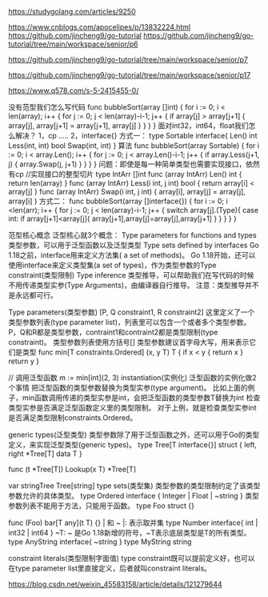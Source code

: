 https://studygolang.com/articles/9250

https://www.cnblogs.com/apocelipes/p/13832224.html
https://github.com/jincheng9/go-tutorial
https://github.com/jincheng9/go-tutorial/tree/main/workspace/senior/p6

https://github.com/jincheng9/go-tutorial/tree/main/workspace/senior/p7

https://github.com/jincheng9/go-tutorial/tree/main/workspace/senior/p17

https://www.q578.com/s-5-2415455-0/

没有范型我们怎么写代码
func bubbleSort(array []int) {
	for i := 0; i < len(array); i++ {
		for j := 0; j < len(array)-i-1; j++ {
			if array[j] > array[j+1] {
				array[j], array[j+1] = array[j+1], array[j]
			}
		}
	}
}
面对int32，int64，float我们怎么解决？
1，cp
.....
2，interface{}
方式一：
type Sortable interface{
	Len() int
	Less(int, int) bool
	Swap(int, int)
}
算法
func bubbleSort(array Sortable) {
	for i := 0; i < array.Len(); i++ {
		for j := 0; j < array.Len()-i-1; j++ {
			if array.Less(j+1, j) {
				array.Swap(j, j+1)
			}
		}
	}
}
问题：即使是每一种简单类型也需要实现接口，依然有cp
//实现接口的整型切片
type IntArr []int
func (array IntArr) Len() int {
	return len(array)
}
func (array IntArr) Less(i int, j int) bool {
	return array[i] < array[j]
}
func (array IntArr) Swap(i int, j int) {
	array[i], array[j] = array[j], array[i]
}
方式二：
func bubbleSort(array []interface{}) {
	for i := 0; i <len(arr); i++ {
		for j := 0; j < len(array)-i-1; j++ {
            switch array[j].(Type){
              case int:
                if array[j+1]<array[j]{
                  array[j+1],array[j]=array[j],array[j+1]
                }
            }
		}
	}
}

范型核心概念
泛型核心就3个概念：
Type parameters for functions and types
类型参数，可以用于泛型函数以及泛型类型
Type sets defined by interfaces
Go 1.18之前，interface用来定义方法集( a set of methods)。
Go 1.18开始，还可以使用interface来定义类型集(a set of types)，作为类型参数的Type constraint(类型限制)
Type inference
类型推导，可以帮助我们在写代码的时候不用传递类型实参(Type Arguments)，由编译器自行推导。
注意：类型推导并不是永远都可行。

Type parameters(类型参数)
[P, Q constraint1, R constraint2]
这里定义了一个类型参数列表(type parameter list)，列表里可以包含一个或者多个类型参数。
P，Q和R都是类型参数，contraint1和contraint2都是类型限制(type constraint)。
类型参数列表使用方括号[]
类型参数建议首字母大写，用来表示它们是类型
 func min[T constraints.Ordered] (x, y T) T {
	if x < y {
		return x
	}
	return y
}

// 调用泛型函数
m := min[int](2, 3)
instantiation(实例化)
泛型函数的实例化做2个事情
把泛型函数的类型参数替换为类型实参(type argument)。
比如上面的例子，min函数调用传递的类型实参是int，会把泛型函数的类型参数T替换为int
检查类型实参是否满足泛型函数定义里的类型限制。
对于上例，就是检查类型实参int是否满足类型限制constraints.Ordered。
 
generic types(泛型类型)
类型参数除了用于泛型函数之外，还可以用于Go的类型定义，来实现泛型类型(generic types)。
type Tree[T interface{}] struct {
	left, right *Tree[T]
	data T
}

func (t *Tree[T]) Lookup(x T) *Tree[T] 

var stringTree Tree[string]
type sets(类型集)
类型参数的类型限制约定了该类型参数允许的具体类型。
type Ordered interface {
  Integer | Float | ~string
}
类型参数列表不能用于方法，只能用于函数。
type Foo struct {}

func (Foo) bar[T any](t T) {}
| 和 ~
|: 表示取并集 
type Number interface{
	int | int32 | int64
}
~T: ~ 是Go 1.18新增的符号，~T表示底层类型是T的所有类型。 
type AnyString interface{
   ~string
}
type MyString string

constraint literals(类型限制字面值)
type constraint既可以提前定义好，也可以在type parameter list里直接定义，后者就叫constraint literals。


https://blog.csdn.net/weixin_45583158/article/details/121279644
